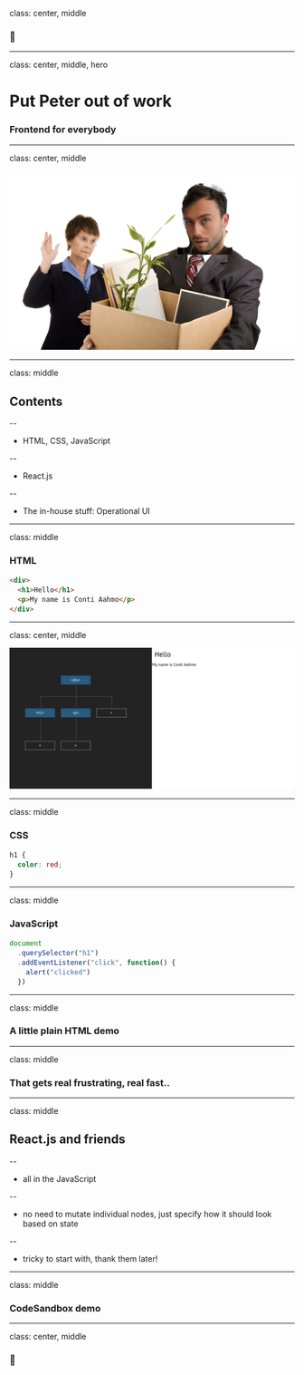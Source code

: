 class: center, middle

### 👋

---

class: center, middle, hero

# Put Peter out of work

### Frontend for everybody

---

class: center, middle

![Peter fired](media/peter-fired.png)

---

class: middle

## Contents

--

* HTML, CSS, JavaScript 

--

* React.js

--

* The in-house stuff: Operational UI

---

class: middle

### HTML

```html
<div>
  <h1>Hello</h1>
  <p>My name is Conti Aahmo</p>
</div>
```

---

class: center, middle


![Html Structure](media/html-structure.png)

---

class: middle

### CSS

```css
h1 {
  color: red;
}
```

---

class: middle

### JavaScript

```js
document
  .querySelector("h1")
  .addEventListener("click", function() {
    alert("clicked")
  })
```

---

class: middle

### A little plain HTML demo

---

class: middle

### That gets real frustrating, real fast..

---

class: middle

## React.js and friends

--

* all in the JavaScript

--

* no need to mutate individual nodes, just specify how it should look based on state

--

* tricky to start with, thank them later!

---

class: middle

### CodeSandbox demo

---

class: center, middle

### 🐣
